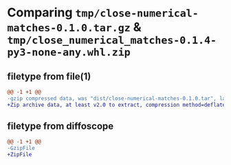 # Comparing `tmp/close-numerical-matches-0.1.0.tar.gz` & `tmp/close_numerical_matches-0.1.4-py3-none-any.whl.zip`

## filetype from file(1)

```diff
@@ -1 +1 @@
-gzip compressed data, was "dist/close-numerical-matches-0.1.0.tar", last modified: Sun Jul 11 10:52:17 2021, max compression
+Zip archive data, at least v2.0 to extract, compression method=deflate
```

## filetype from diffoscope

```diff
@@ -1 +1 @@
-GzipFile
+ZipFile
```

